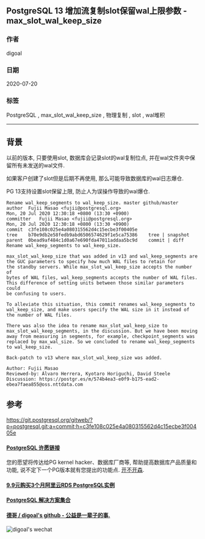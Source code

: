 ## PostgreSQL 13 增加流复制slot保留wal上限参数 - max_slot_wal_keep_size  
      
### 作者      
digoal      
      
### 日期      
2020-07-20      
      
### 标签      
PostgreSQL , max_slot_wal_keep_size , 物理复制 , slot , wal堆积  
      
----      
      
## 背景      
以前的版本, 只要使用slot, 数据库会记录slot的wal复制位点, 并在wal文件夹中保留所有未发送的wal文件.   
  
如果客户创建了slot但是后期不再使用, 那么可能导致数据库的wal日志爆仓.  
  
PG 13支持设置slot保留上限, 防止人为误操作导致的wal爆仓.  
  
```  
Rename wal_keep_segments to wal_keep_size. master github/master  
author	Fujii Masao <fujii@postgresql.org>	  
Mon, 20 Jul 2020 12:30:18 +0800 (13:30 +0900)  
committer	Fujii Masao <fujii@postgresql.org>	  
Mon, 20 Jul 2020 12:30:18 +0800 (13:30 +0900)  
commit	c3fe108c025e4a080315562d4c15ecbe3f00405e  
tree	b70e9db2e58fedb9abd6506574629f1e5ca75386	tree | snapshot  
parent	0bead9af484c1d0a67e690fda47011addaa5bc9d	commit | diff  
Rename wal_keep_segments to wal_keep_size.  
  
max_slot_wal_keep_size that was added in v13 and wal_keep_segments are  
the GUC parameters to specify how much WAL files to retain for  
the standby servers. While max_slot_wal_keep_size accepts the number of  
bytes of WAL files, wal_keep_segments accepts the number of WAL files.  
This difference of setting units between those similar parameters could  
be confusing to users.  
  
To alleviate this situation, this commit renames wal_keep_segments to  
wal_keep_size, and make users specify the WAL size in it instead of  
the number of WAL files.  
  
There was also the idea to rename max_slot_wal_keep_size to  
max_slot_wal_keep_segments, in the discussion. But we have been moving  
away from measuring in segments, for example, checkpoint_segments was  
replaced by max_wal_size. So we concluded to rename wal_keep_segments  
to wal_keep_size.  
  
Back-patch to v13 where max_slot_wal_keep_size was added.  
  
Author: Fujii Masao  
Reviewed-by: Álvaro Herrera, Kyotaro Horiguchi, David Steele  
Discussion: https://postgr.es/m/574b4ea3-e0f9-b175-ead2-ebea7faea855@oss.nttdata.com  
```  
    
## 参考    
https://git.postgresql.org/gitweb/?p=postgresql.git;a=commit;h=c3fe108c025e4a080315562d4c15ecbe3f00405e  
    
  
  
  
  
  
  
  
  
  
  
  
  
  
  
  
  
  
  
  
  
  
  
  
  
  
  
  
  
  
  
  
  
  
  
  
  
  
  
  
  
  
  
  
#### [PostgreSQL 许愿链接](https://github.com/digoal/blog/issues/76 "269ac3d1c492e938c0191101c7238216")
您的愿望将传达给PG kernel hacker、数据库厂商等, 帮助提高数据库产品质量和功能, 说不定下一个PG版本就有您提出的功能点. [开不开森](https://github.com/digoal/blog/issues/76 "269ac3d1c492e938c0191101c7238216").  
  
  
#### [9.9元购买3个月阿里云RDS PostgreSQL实例](https://www.aliyun.com/database/postgresqlactivity "57258f76c37864c6e6d23383d05714ea")
  
  
#### [PostgreSQL 解决方案集合](https://yq.aliyun.com/topic/118 "40cff096e9ed7122c512b35d8561d9c8")
  
  
#### [德哥 / digoal's github - 公益是一辈子的事.](https://github.com/digoal/blog/blob/master/README.md "22709685feb7cab07d30f30387f0a9ae")
  
  
![digoal's wechat](../pic/digoal_weixin.jpg "f7ad92eeba24523fd47a6e1a0e691b59")
  
